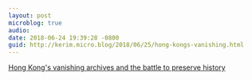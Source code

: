 ```yaml
---
layout: post
microblog: true
audio: 
date: 2018-06-24 19:39:28 -0800
guid: http://kerim.micro.blog/2018/06/25/hong-kongs-vanishing.html
---
```

[Hong Kong's vanishing archives and the battle to preserve history](https://www.google.com/amp/mobile.reuters.com/article/amp/idUSKCN1BH0OY) 
